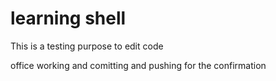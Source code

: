 # learning shell
This is a testing purpose to edit code

office working and comitting and pushing
for the confirmation